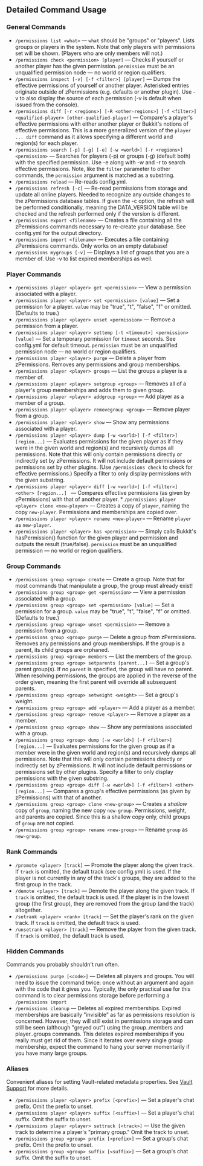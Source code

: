 ## Detailed Command Usage ##

### General Commands ###

*   `/permissions list <what>` &mdash; `what` should be "groups" or "players". Lists groups or players in the system. Note that only players with permissions set will be shown. (Players who are only members will not.)
*   `/permissions check <permission> [player]` &mdash; Checks if yourself or another player has the given permission. `permission` must be an unqualified permission node &mdash; no world or region qualifiers.
*   `/permissions inspect [-v] [-f <filter>] [player]` &mdash; Dumps the effective permissions of yourself or another player. Asterisked entries originate outside of zPermissions (e.g. defaults or another plugin). Use -v to also display the source of each permission (-v is default when issued from the console).
*   `/permissions diff [-r <regions>] [-R <other-regions>] [-f <filter>] <qualified-player> [other-qualified-player]` &mdash; Compare's a player's effective permissions with either another player or Bukkit's notions of effective permissions. This is a more generalized version of the `player ... diff` command as it allows specifying a different world and region(s) for each player.
*   `/permissions search [-p] [-g] [-e] [-w <world>] [-r <regions>] <permission>` &mdash; Searches for players (-p) or groups (-g) (default both) with the specified permission. Use -e along with -w and -r to search effective permissions. Note, like the `filter` parameter to other commands, the `permission` argument is matched as a substring.
*   `/permissions reload` &mdash; Re-reads config.yml.
*   `/permissions refresh [-c]` &mdash; Re-read permissions from storage and update all online players. Needed to recognize any outside changes to the zPermissions database tables. If given the -c option, the refresh will be performed conditionally, meaning the DATA_VERSION table will be checked and the refresh performed only if the version is different.
*   `/permissions export <filename>` &mdash; Creates a file containing all the zPermissions commands necessary to re-create your database. See config.yml for the output directory.
*   `/permissions import <filename>` &mdash; Executes a file containing zPermissions commands. Only works on an empty database!
*   `/permissions mygroups [-v]` &mdash; Displays a list of groups that you are a member of. Use -v to list expired memberships as well.

### Player Commands ###

*   `/permissions player <player> get <permission>` &mdash; View a permission associated with a player.
*   `/permissions player <player> set <permission> [value]` &mdash; Set a permission for a player. `value` may be "true", "t", "false", "f" or omitted.  (Defaults to true.)
*   `/permissions player <player> unset <permission>` &mdash; Remove a permission from a player.
*   `/permissions player <player> settemp [-t <timeout>] <permission> [value]` &mdash; Set a temporary permission for `timeout` seconds. See config.yml for default timeout. `permission` must be an unqualified permission node &mdash; no world or region qualifiers.
*   `/permissions player <player> purge` &mdash; Delete a player from zPermissions. Removes any permissions and group memberships.
*   `/permissions player <player> groups` &mdash; List the groups a player is a member of.
*   `/permissions player <player> setgroup <group>` &mdash; Removes all of a player's group memberships and adds them to given group.
*   `/permissions player <player> addgroup <group>` &mdash; Add player as a member of a group.
*   `/permissions player <player> removegroup <group>` &mdash; Remove player from a group.
*   `/permissions player <player> show` &mdash; Show any permissions associated with a player.
*   `/permissions player <player> dump [-w <world>] [-f <filter>] [region...]` &mdash; Evaluates permissions for the given player as if they were in the given world and region(s) and recursively dumps all permissions. Note that this will only contain permissions directly or indirectly set by zPermissions. It will not include default permissions or permissions set by other plugins. (Use `/permissions check` to check for effective permissions.) Specify a filter to only display permissions with the given substring.
*   `/permissions player <player> diff [-w <world>] [-f <filter>] <other> [region...] ` &mdash; Compares effective permissions (as given by zPermissions) with that of another player. *   `/permissions player <player> clone <new-player>` &mdash; Creates a copy of `player`, naming the copy `new-player`. Permissions and memberships are copied over.
*   `/permissions player <player> rename <new-player>` &mdash; Rename `player` as `new-player`.
*   `/permissions player <player> has <permission>` &mdash; Simply calls Bukkit's hasPermission() function for the given player and permission and outputs the result (true/false). `permission` must be an unqualified permission &mdash; no world or region qualifiers.

### Group Commands ###

*   `/permissions group <group> create` &mdash; Create a group. Note that for most commands that manipulate a group, the group must already exist!
*   `/permissions group <group> get <permission>` &mdash; View a permission associated with a group.
*   `/permissions group <group> set <permission> [value]` &mdash; Set a permission for a group. `value` may be "true", "t", "false", "f" or omitted. (Defaults to true.)
*   `/permissions group <group> unset <permission>` &mdash; Remove a permission from a group.
*   `/permissions group <group> purge` &mdash; Delete a group from zPermissions. Removes any permissions and group memberships. If the group is a parent, its child groups are orphaned.
*   `/permissions group <group> members` &mdash; List the members of the group.
*   `/permissions group <group> setparents [parent...]` &mdash; Set a group's parent group(s). If no `parent` is specified, the group will have no parent. When resolving permissions, the groups are applied in the reverse of the order given, meaning the first parent will override all subsequent parents.
*   `/permissions group <group> setweight <weight>` &mdash; Set a group's weight.
*   `/permissions group <group> add <player>` &mdash; Add a player as a member.
*   `/permissions group <group> remove <player>` &mdash; Remove a player as a member.
*   `/permissions group <group> show` &mdash; Show any permissions associated with a group.
*   `/permissions group <group> dump [-w <world>] [-f <filter>] [region...]` &mdash; Evaluates permissions for the given group as if a member were in the given world and region(s) and recursively dumps all permissions. Note that this will only contain permissions directly or indirectly set by zPermissions. It will not include default permissions or permissions set by other plugins. Specify a filter to only display permissions with the given substring.
*   `/permissions group <group> diff [-w <world>] [-f <filter>] <other> [region...]` &mdash; Compares a group's effective permissions (as given by zPermissions) with that of another.
*   `/permissions group <group> clone <new-group>` &mdash; Creates a *shallow* copy of `group`, naming the new copy `new-group`. Permissions, weight, and parents are copied. Since this is a shallow copy only, child groups of `group` are not copied.
*   `/permissions group <group> rename <new-group>` &mdash; Rename `group` as `new-group`.

### Rank Commands ###

*   `/promote <player> [track]` &mdash; Promote the player along the given track. If `track` is omitted, the default track (see config.yml) is used. If the player is not currently in any of the track's groups, they are added to the first group in the track.
*   `/demote <player> [track]` &mdash; Demote the player along the given track. If `track` is omitted, the default track is used. If the player is in the lowest group (the first group), they are removed from the group (and the track) altogether.
*   `/setrank <player> <rank> [track]` &mdash; Set the player's rank on the given track. If `track` is omitted, the default track is used.
*   `/unsetrank <player> [track]` &mdash; Remove the player from the given track. If `track` is omitted, the default track is used.

### Hidden Commands ###

Commands you probably shouldn't run often.

*   `/permissions purge [<code>]` &mdash; Deletes all players and groups. You will need to issue the command twice: once without an argument and again with the code that it gives you. Typically, the only practical use for this command is to clear permissions storage before performing a `/permissions import`
*   `/permissions cleanup` &mdash; Deletes all expired memberships. Expired memberships are basically "invisible" as far as permissions resolution is concerned. However, they will still exist in permissions storage and can still be seen (although "greyed out") using the group..members and player..groups commands. This deletes expired memberships if you really must get rid of them. Since it iterates over every single group membership, expect the command to hang your server momentarily if you have many large groups.

### Aliases ###

Convenient aliases for setting Vault-related metadata properties. See [Vault Support](mirolm/zPermissions/blob/master/doc/vault.md) for more details.

*   `/permissions player <player> prefix [<prefix>]` &mdash; Set a player's chat prefix. Omit the prefix to unset.
*   `/permissions player <player> suffix [<suffix>]` &mdash; Set a player's chat suffix. Omit the suffix to unset.
*   `/permissions player <player> settrack [<track>]` &mdash; Use the given track to determine a player's "primary group." Omit the track to unset.
*   `/permissions group <group> prefix [<prefix>]` &mdash; Set a group's chat prefix. Omit the prefix to unset.
*   `/permissions group <group> suffix [<suffix>]` &mdash; Set a group's chat suffix. Omit the suffix to unset.
